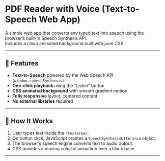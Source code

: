 # PDF Reader with Voice (Text-to-Speech Web App)

A simple web app that converts any typed text into speech using the browser’s built-in Speech Synthesis API.  
Includes a clean animated background built with pure CSS.

---

## 🎯 Features
- **Text-to-Speech** powered by the Web Speech API (`window.speechSynthesis`)
- **One-click playback** using the “Listen” button
- **CSS animated background** with smooth gradient motion
- **Fully responsive** layout, centered content
- **No external libraries** required

---

## 🧠 How It Works
1. User types text inside the `<textarea>`.
2. On button click, JavaScript creates a `SpeechSynthesisUtterance` object.
3. The browser’s speech engine converts text to audio output.
4. CSS provides a moving colorful animation over a black base.

---
